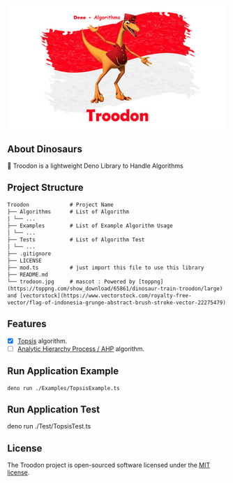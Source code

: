 ![examples](troodon.jpg)

## About Dinosaurs

🦖 Troodon is a lightweight Deno Library to Handle Algorithms

## Project Structure

    Troodon             # Project Name
    ├── Algorithms      # List of Algorithm
    | └── ...
    ├── Examples        # List of Example Algorithm Usage
    │ └── ...
    ├── Tests           # List of Algorithm Test
    │ └── ...
    ├── .gitignore
    ├── LICENSE
    ├── mod.ts          # just import this file to use this library
    ├── README.md
    └── trodoon.jpg     # mascot : Powered by [toppng](https://toppng.com/show_download/65861/dinosaur-train-troodon/large) and [vectorstock](https://www.vectorstock.com/royalty-free-vector/flag-of-indonesia-grunge-abstract-brush-stroke-vector-22275479)

## Features

- [x] [Topsis](https://en.wikipedia.org/wiki/TOPSIS) algorithm.
- [ ] [Analytic Hierarchy Process / AHP](https://en.wikipedia.org/wiki/Analytic_hierarchy_process) algorithm.

## Run Application Example

    deno run ./Examples/TopsisExample.ts

## Run Application Test

deno run ./Test/TopsisTest.ts

## License

The Troodon project is open-sourced software licensed under the [MIT license](LICENSE).
